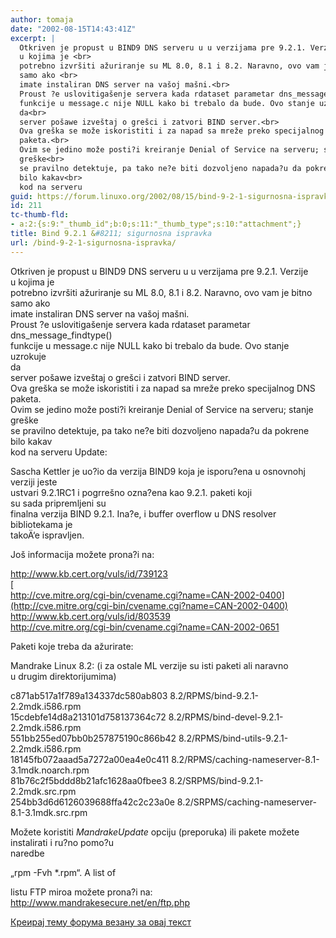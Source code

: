 ```yaml
---
author: tomaja
date: "2002-08-15T14:43:41Z"
excerpt: |
  Otkriven je propust u BIND9 DNS serveru u u verzijama pre 9.2.1. Verzije
  u kojima je <br>
  potrebno izvršiti ažuriranje su ML 8.0, 8.1 i 8.2. Naravno, ovo vam je bitno
  samo ako <br>
  imate instaliran DNS server na vašoj mašni.<br>
  Proust ?e uslovitigašenje servera kada rdataset parametar dns_message_findtype()<br>
  funkcije u message.c nije NULL kako bi trebalo da bude. Ovo stanje uzrokuje
  da<br>
  server pošawe izveštaj o grešci i zatvori BIND server.<br>
  Ova greška se može iskoristiti i za napad sa mreže preko specijalnog DNS
  paketa.<br>
  Ovim se jedino može posti?i kreiranje Denial of Service na serveru; stanje
  greške<br>
  se pravilno detektuje, pa tako ne?e biti dozvoljeno napada?u da pokrene
  bilo kakav<br>
  kod na serveru
guid: https://forum.linuxo.org/2002/08/15/bind-9-2-1-sigurnosna-ispravka/
id: 211
tc-thumb-fld:
- a:2:{s:9:"_thumb_id";b:0;s:11:"_thumb_type";s:10:"attachment";}
title: Bind 9.2.1 &#8211; sigurnosna ispravka
url: /bind-9-2-1-sigurnosna-ispravka/
---
```

Otkriven je propust u BIND9 DNS serveru u u verzijama pre 9.2.1. Verzije  
u kojima je  
potrebno izvršiti ažuriranje su ML 8.0, 8.1 i 8.2. Naravno, ovo vam je bitno  
samo ako  
imate instaliran DNS server na vašoj mašni.  
Proust ?e uslovitigašenje servera kada rdataset parametar dns\_message\_findtype()  
funkcije u message.c nije NULL kako bi trebalo da bude. Ovo stanje uzrokuje  
da  
server pošawe izveštaj o grešci i zatvori BIND server.  
Ova greška se može iskoristiti i za napad sa mreže preko specijalnog DNS  
paketa.  
Ovim se jedino može posti?i kreiranje Denial of Service na serveru; stanje  
greške  
se pravilno detektuje, pa tako ne?e biti dozvoljeno napada?u da pokrene  
bilo kakav  
kod na serveru<!--break--> Update:

Sascha Kettler je uo?io da verzija BIND9 koja je isporu?ena u osnovnohj  
verziji jeste  
ustvari 9.2.1RC1 i pogrrešno ozna?ena kao 9.2.1. paketi koji  
su sada pripremljeni su  
finalna verzija BIND 9.2.1. Ina?e, i buffer overflow u DNS resolver  
bibliotekama je  
takoÄ‘e ispravljen.

Još informacija možete prona?i na: 

 <http://www.kb.cert.org/vuls/id/739123>  
[  
http://cve.mitre.org/cgi-bin/cvename.cgi?name=CAN-2002-0400](http://cve.mitre.org/cgi-bin/cvename.cgi?name=CAN-2002-0400)  
<http://www.kb.cert.org/vuls/id/803539>  
 <http://cve.mitre.org/cgi-bin/cvename.cgi?name=CAN-2002-0651>

Paketi koje treba da ažurirate:

Mandrake Linux 8.2: (i za ostale ML verzije su isti paketi ali naravno  
u drugim direktorijumima)

c871ab517a1f789a134337dc580ab803 8.2/RPMS/bind-9.2.1-2.2mdk.i586.rpm  
15cdebfe14d8a213101d758137364c72 8.2/RPMS/bind-devel-9.2.1-2.2mdk.i586.rpm  
551bb255ed07bb0b257875190c866b42 8.2/RPMS/bind-utils-9.2.1-2.2mdk.i586.rpm  
18145fb072aaad5a7272a00ea4e0c411 8.2/RPMS/caching-nameserver-8.1-3.1mdk.noarch.rpm  
81b76c2f5bddd8b21afc1628aa0fbee3 8.2/SRPMS/bind-9.2.1-2.2mdk.src.rpm  
254bb3d6d6126039688ffa42c2c23a0e 8.2/SRPMS/caching-nameserver-8.1-3.1mdk.src.rpm

Možete koristiti _MandrakeUpdate_ opciju (preporuka) ili pakete možete  
instalirati i ru?no pomo?u  
naredbe 

&#8222;rpm -Fvh *.rpm&#8220;. A list of

listu FTP miroa možete prona?i na:  
<http://www.mandrakesecure.net/en/ftp.php>

[Креирај тему форума везану за овај текст](https://linuxo.org/nova-tema-na-forumu/?se_pid=211)
